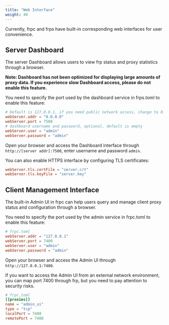 ```yaml
---
title: "Web Interface"
weight: 40
---
```


Currently, frpc and frps have built-in corresponding web interfaces for user convenience.

## Server Dashboard

The server Dashboard allows users to view frp status and proxy statistics through a browser.

**Note: Dashboard has not been optimized for displaying large amounts of proxy data. If you experience slow Dashboard access, please do not enable this feature.**

You need to specify the port used by the dashboard service in frps.toml to enable this feature:

```toml
# Default is 127.0.0.1, if you need public network access, change to 0.0.0.0.
webServer.addr = "0.0.0.0"
webServer.port = 7500
# dashboard username and password, optional, default is empty
webServer.user = "admin"
webServer.password = "admin"
```

Open your browser and access the Dashboard interface through `http://[server addr]:7500`, enter username and password `admin`.

You can also enable HTTPS interface by configuring TLS certificates:

```toml
webServer.tls.certFile = "server.crt"
webServer.tls.keyFile = "server.key"
```

## Client Management Interface

The built-in Admin UI in frpc can help users query and manage client proxy status and configuration through a browser.

You need to specify the port used by the admin service in frpc.toml to enable this feature:

```toml
# frpc.toml
webServer.addr = "127.0.0.1"
webServer.port = 7400
webServer.user = "admin"
webServer.password = "admin"
```

Open your browser and access the Admin UI through `http://127.0.0.1:7400`.

If you want to access the Admin UI from an external network environment, you can map port 7400 through frp, but you need to pay attention to security risks.

```toml
# frpc.toml
[[proxies]]
name = "admin_ui"
type = "tcp"
localPort = 7400
remotePort = 7400
```
